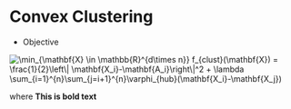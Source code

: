 # Convex Clustering
* Objective
<img src="https://latex.codecogs.com/svg.image?\min_{\mathbf{X}&space;\in&space;\mathbb{R}^{d\times&space;n}}&space;f_{clust}(\mathbf{X})&space;=&space;\frac{1}{2}\left\|&space;\mathbf{X_i}-\mathbf{A_i}\right\|^2&space;&plus;&space;\lambda&space;\sum_{i=1}^{n}\sum_{j=i&plus;1}^{n}\varphi_{hub}(\mathbf{X_i}-\mathbf{X_j})" title="\min_{\mathbf{X} \in \mathbb{R}^{d\times n}} f_{clust}(\mathbf{X}) = \frac{1}{2}\left\| \mathbf{X_i}-\mathbf{A_i}\right\|^2 + \lambda \sum_{i=1}^{n}\sum_{j=i+1}^{n}\varphi_{hub}(\mathbf{X_i}-\mathbf{X_j})" />

where **This is bold text**
